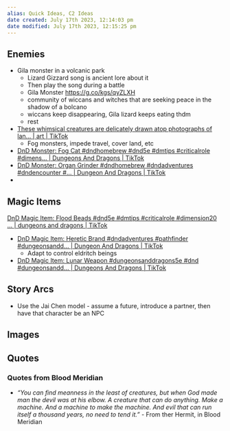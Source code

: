 ```yaml
---
alias: Quick Ideas, C2 Ideas
date created: July 17th 2023, 12:14:03 pm
date modified: July 17th 2023, 12:15:25 pm
---
```

## Enemies
- Gila monster in a volcanic park
	- Lizard Gizzard song is ancient lore about it
	- Then play the song during a battle
	- Gila Monster https://g.co/kgs/qyZLXH
	- community of wiccans and witches that are seeking peace in the shadow of a bolcano
	- wiccans keep disappearing, Gila lizard keeps eating thdm
	- rest
- [These whimsical creatures are delicately drawn atop photographs of lan... | art | TikTok](https://www.tiktok.com/t/ZT8Nr1EXQ/)
	- Fog monsters, impede travel, cover land, etc
- [DnD Monster: Fog Cat #dndhomebrew #dnd5e #dmtips #criticalrole #dimens... | Dungeons And Dragons | TikTok](https://www.tiktok.com/t/ZT8Fd7Kps/)
- [DnD Monster: Organ Grinder #dndhomebrew #dndadventures #dndencounter #... | Dungeon And Dragons | TikTok](https://www.tiktok.com/t/ZT8FFQSdk/)
- 

## Magic Items
[DnD Magic Item: Flood Beads #dnd5e #dmtips #criticalrole #dimension20 ... | dungeons and dragons | TikTok](https://www.tiktok.com/t/ZT8FFVCQG/)
- [DnD Magic Item: Heretic Brand #dndadventures #pathfinder #dungeonsandd... | Dungeon And Dragons | TikTok](https://www.tiktok.com/t/ZT8FFX438/)
	- Adapt to control eldritch beings
- [DnD Magic Item: Lunar Weapon  #dungeonsanddragons5e #dnd #dungeonsandd... | Dungeons And Dragons | TikTok](https://www.tiktok.com/t/ZT8FF4NSw/)

## Story Arcs
- Use the Jai Chen model - assume a future, introduce a partner, then have that character be an NPC 

## Images


## Quotes
### Quotes from Blood Meridian
- *“You can find meanness in the least of creatures, but when God made man the devil was at his elbow. A creature that can do anything. Make a machine. And a machine to make the machine. And evil that can run itself a thousand years, no need to tend it.”* - From ther Hermit, in Blood Meridian
